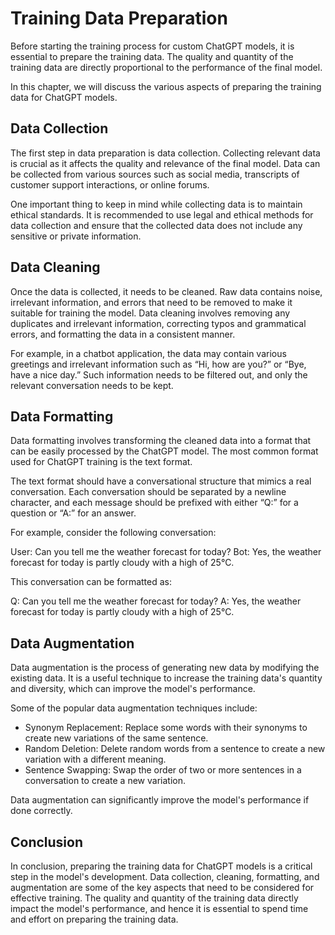 # Training Data Preparation

Before starting the training process for custom ChatGPT models, it is essential to prepare the training data. The quality and quantity of the training data are directly proportional to the performance of the final model.

In this chapter, we will discuss the various aspects of preparing the training data for ChatGPT models.

## Data Collection

The first step in data preparation is data collection. Collecting relevant data is crucial as it affects the quality and relevance of the final model. Data can be collected from various sources such as social media, transcripts of customer support interactions, or online forums.

One important thing to keep in mind while collecting data is to maintain ethical standards. It is recommended to use legal and ethical methods for data collection and ensure that the collected data does not include any sensitive or private information.

## Data Cleaning

Once the data is collected, it needs to be cleaned. Raw data contains noise, irrelevant information, and errors that need to be removed to make it suitable for training the model. Data cleaning involves removing any duplicates and irrelevant information, correcting typos and grammatical errors, and formatting the data in a consistent manner.

For example, in a chatbot application, the data may contain various greetings and irrelevant information such as “Hi, how are you?” or “Bye, have a nice day.” Such information needs to be filtered out, and only the relevant conversation needs to be kept.

## Data Formatting

Data formatting involves transforming the cleaned data into a format that can be easily processed by the ChatGPT model. The most common format used for ChatGPT training is the text format.

The text format should have a conversational structure that mimics a real conversation. Each conversation should be separated by a newline character, and each message should be prefixed with either “Q:” for a question or “A:” for an answer.

For example, consider the following conversation:

User: Can you tell me the weather forecast for today? Bot: Yes, the weather forecast for today is partly cloudy with a high of 25°C.

This conversation can be formatted as:

Q: Can you tell me the weather forecast for today? A: Yes, the weather forecast for today is partly cloudy with a high of 25°C.

## Data Augmentation

Data augmentation is the process of generating new data by modifying the existing data. It is a useful technique to increase the training data's quantity and diversity, which can improve the model's performance.

Some of the popular data augmentation techniques include:

* Synonym Replacement: Replace some words with their synonyms to create new variations of the same sentence.
* Random Deletion: Delete random words from a sentence to create a new variation with a different meaning.
* Sentence Swapping: Swap the order of two or more sentences in a conversation to create a new variation.

Data augmentation can significantly improve the model's performance if done correctly.

## Conclusion

In conclusion, preparing the training data for ChatGPT models is a critical step in the model's development. Data collection, cleaning, formatting, and augmentation are some of the key aspects that need to be considered for effective training. The quality and quantity of the training data directly impact the model's performance, and hence it is essential to spend time and effort on preparing the training data.
